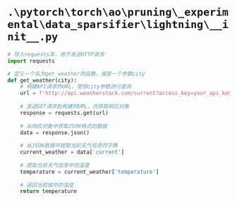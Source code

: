 # `.\pytorch\torch\ao\pruning\_experimental\data_sparsifier\lightning\__init__.py`

```py
# 导入requests库，用于发送HTTP请求
import requests

# 定义一个名为get_weather的函数，接受一个参数city
def get_weather(city):
    # 构建API请求的URL，使用city参数进行查询
    url = f'http://api.weatherstack.com/current?access_key=your_api_key&query={city}'
    
    # 发送GET请求到构建的URL，并获取响应对象
    response = requests.get(url)
    
    # 从响应对象中获取JSON格式的数据
    data = response.json()
    
    # 从JSON数据中提取当前天气信息的字典
    current_weather = data['current']
    
    # 提取当前天气信息中的温度
    temperature = current_weather['temperature']
    
    # 返回当前城市的温度
    return temperature
```